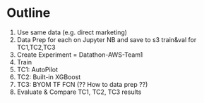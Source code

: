 
# Outline

1. Use same data (e.g. direct marketing)
2. Data Prep for each on Jupyter NB and save to s3 train&val for TC1,TC2,TC3
3. Create Experiment = Datathon-AWS-Team1
4. Train
5.   TC1: AutoPilot
6.   TC2: Built-in XGBoost
7.   TC3: BYOM TF FCN (?? How to data prep ??)
8. Evaluate & Compare TC1, TC2, TC3 results
